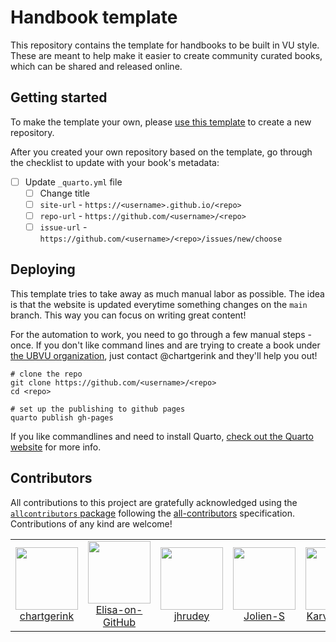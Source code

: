 # Handbook template

This repository contains the template for handbooks to be built in VU style. These are meant to help make it easier to create community curated books, which can be shared and released online. 

## Getting started 

To make the template your own, please [use this template](https://github.com/new?template_name=handbook-template&template_owner=ubvu) to create a new repository.

After you created your own repository based on the template, go through the checklist to update with your book's metadata:

- [ ] Update `_quarto.yml` file
    - [ ] Change title
    - [ ] `site-url` - `https://<username>.github.io/<repo>`
    - [ ] `repo-url` - `https://github.com/<username>/<repo>`
    - [ ] `issue-url` - `https://github.com/<username>/<repo>/issues/new/choose`

## Deploying

This template tries to take away as much manual labor as possible. The idea is that the website is updated everytime something changes on the `main` branch. This way you can focus on writing great content!

For the automation to work, you need to go through a few manual steps - once. If you don't like command lines and are trying to create a book under [the UBVU organization](https://github.com/ubvu), just contact @chartgerink and they'll help you out!

```
# clone the repo
git clone https://github.com/<username>/<repo>
cd <repo>

# set up the publishing to github pages
quarto publish gh-pages
```

If you like commandlines and need to install Quarto, [check out the Quarto website](https://quarto.org/docs/get-started/index.html) for more info.

## Contributors



<!-- ALL-CONTRIBUTORS-LIST:START - Do not remove or modify this section -->
<!-- prettier-ignore-start -->
<!-- markdownlint-disable -->

All contributions to this project are gratefully acknowledged using the [`allcontributors` package](https://github.com/ropenscilabs/allcontributors) following the [all-contributors](https://allcontributors.org) specification. Contributions of any kind are welcome!

<table>

<tr>
<td align="center">
<a href="https://github.com/chartgerink">
<img src="https://avatars.githubusercontent.com/u/2946344?v=4" width="100px;" alt=""/>
</a><br>
<a href="https://github.com/ubvu/open-handbook/commits?author=chartgerink">chartgerink</a>
</td>
<td align="center">
<a href="https://github.com/Elisa-on-GitHub">
<img src="https://avatars.githubusercontent.com/u/78543806?v=4" width="100px;" alt=""/>
</a><br>
<a href="https://github.com/ubvu/open-handbook/commits?author=Elisa-on-GitHub">Elisa-on-GitHub</a>
</td>
<td align="center">
<a href="https://github.com/jhrudey">
<img src="https://avatars.githubusercontent.com/u/35424147?v=4" width="100px;" alt=""/>
</a><br>
<a href="https://github.com/ubvu/open-handbook/commits?author=jhrudey">jhrudey</a>
</td>
<td align="center">
<a href="https://github.com/Jolien-S">
<img src="https://avatars.githubusercontent.com/u/142608800?v=4" width="100px;" alt=""/>
</a><br>
<a href="https://github.com/ubvu/open-handbook/commits?author=Jolien-S">Jolien-S</a>
</td>
<td align="center">
<a href="https://github.com/Karvovskaya">
<img src="https://avatars.githubusercontent.com/u/44666630?v=4" width="100px;" alt=""/>
</a><br>
<a href="https://github.com/ubvu/open-handbook/commits?author=Karvovskaya">Karvovskaya</a>
</td>
<td align="center">
<a href="https://github.com/peer35">
<img src="https://avatars.githubusercontent.com/u/5236397?u=a93ac937c9df9b61ac845b386f2414f5862a8438&v=4" width="100px;" alt=""/>
</a><br>
<a href="https://github.com/ubvu/open-handbook/commits?author=peer35">peer35</a>
</td>
</tr>

</table>

<!-- markdownlint-enable -->
<!-- prettier-ignore-end -->
<!-- ALL-CONTRIBUTORS-LIST:END -->


